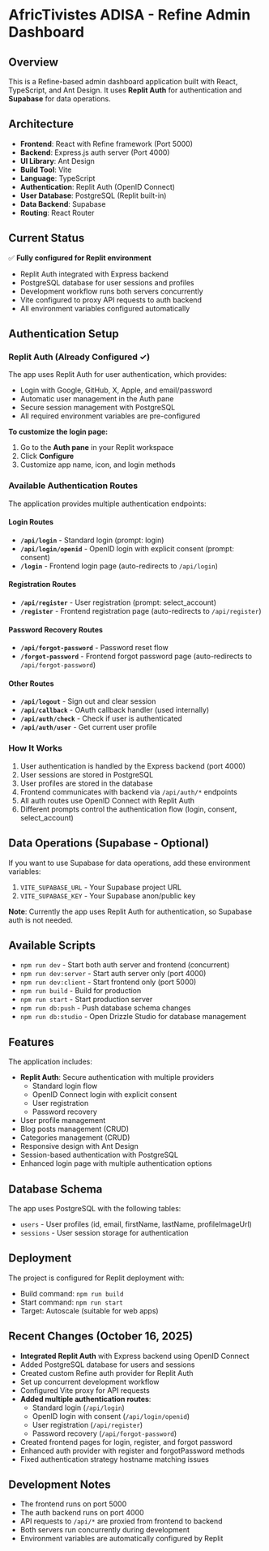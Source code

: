 # AfricTivistes ADISA - Refine Admin Dashboard

## Overview
This is a Refine-based admin dashboard application built with React, TypeScript, and Ant Design. It uses **Replit Auth** for authentication and **Supabase** for data operations.

## Architecture
- **Frontend**: React with Refine framework (Port 5000)
- **Backend**: Express.js auth server (Port 4000)
- **UI Library**: Ant Design
- **Build Tool**: Vite
- **Language**: TypeScript
- **Authentication**: Replit Auth (OpenID Connect)
- **User Database**: PostgreSQL (Replit built-in)
- **Data Backend**: Supabase
- **Routing**: React Router

## Current Status
✅ **Fully configured for Replit environment**
- Replit Auth integrated with Express backend
- PostgreSQL database for user sessions and profiles
- Development workflow runs both servers concurrently
- Vite configured to proxy API requests to auth backend
- All environment variables configured automatically

## Authentication Setup

### Replit Auth (Already Configured ✓)
The app uses Replit Auth for user authentication, which provides:
- Login with Google, GitHub, X, Apple, and email/password
- Automatic user management in the Auth pane
- Secure session management with PostgreSQL
- All required environment variables are pre-configured

**To customize the login page:**
1. Go to the **Auth pane** in your Replit workspace
2. Click **Configure**
3. Customize app name, icon, and login methods

### Available Authentication Routes

The application provides multiple authentication endpoints:

#### Login Routes
- **`/api/login`** - Standard login (prompt: login)
- **`/api/login/openid`** - OpenID login with explicit consent (prompt: consent)
- **`/login`** - Frontend login page (auto-redirects to `/api/login`)

#### Registration Routes
- **`/api/register`** - User registration (prompt: select_account)
- **`/register`** - Frontend registration page (auto-redirects to `/api/register`)

#### Password Recovery Routes
- **`/api/forgot-password`** - Password reset flow
- **`/forgot-password`** - Frontend forgot password page (auto-redirects to `/api/forgot-password`)

#### Other Routes
- **`/api/logout`** - Sign out and clear session
- **`/api/callback`** - OAuth callback handler (used internally)
- **`/api/auth/check`** - Check if user is authenticated
- **`/api/auth/user`** - Get current user profile

### How It Works
1. User authentication is handled by the Express backend (port 4000)
2. User sessions are stored in PostgreSQL
3. User profiles are stored in the database
4. Frontend communicates with backend via `/api/auth/*` endpoints
5. All auth routes use OpenID Connect with Replit Auth
6. Different prompts control the authentication flow (login, consent, select_account)

## Data Operations (Supabase - Optional)

If you want to use Supabase for data operations, add these environment variables:

1. `VITE_SUPABASE_URL` - Your Supabase project URL
2. `VITE_SUPABASE_KEY` - Your Supabase anon/public key

**Note**: Currently the app uses Replit Auth for authentication, so Supabase auth is not needed.

## Available Scripts
- `npm run dev` - Start both auth server and frontend (concurrent)
- `npm run dev:server` - Start auth server only (port 4000)
- `npm run dev:client` - Start frontend only (port 5000)
- `npm run build` - Build for production
- `npm run start` - Start production server
- `npm run db:push` - Push database schema changes
- `npm run db:studio` - Open Drizzle Studio for database management

## Features
The application includes:
- **Replit Auth**: Secure authentication with multiple providers
  - Standard login flow
  - OpenID Connect login with explicit consent
  - User registration
  - Password recovery
- User profile management
- Blog posts management (CRUD)
- Categories management (CRUD)
- Responsive design with Ant Design
- Session-based authentication with PostgreSQL
- Enhanced login page with multiple authentication options

## Database Schema
The app uses PostgreSQL with the following tables:
- `users` - User profiles (id, email, firstName, lastName, profileImageUrl)
- `sessions` - User session storage for authentication

## Deployment
The project is configured for Replit deployment with:
- Build command: `npm run build`
- Start command: `npm run start`
- Target: Autoscale (suitable for web apps)

## Recent Changes (October 16, 2025)
- **Integrated Replit Auth** with Express backend using OpenID Connect
- Added PostgreSQL database for users and sessions
- Created custom Refine auth provider for Replit Auth
- Set up concurrent development workflow
- Configured Vite proxy for API requests
- **Added multiple authentication routes**:
  - Standard login (`/api/login`)
  - OpenID login with consent (`/api/login/openid`)
  - User registration (`/api/register`)
  - Password recovery (`/api/forgot-password`)
- Created frontend pages for login, register, and forgot password
- Enhanced auth provider with register and forgotPassword methods
- Fixed authentication strategy hostname matching issues

## Development Notes
- The frontend runs on port 5000
- The auth backend runs on port 4000
- API requests to `/api/*` are proxied from frontend to backend
- Both servers run concurrently during development
- Environment variables are automatically configured by Replit